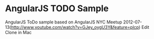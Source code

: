 # AngularJS TODO Sample

AngularJS ToDo sample based on AngularJS NYC Meetup 2012-07-13(http://www.youtube.com/watch?v=GJey_oygU3Y&feature=plcp)
Edit
Clone in Mac